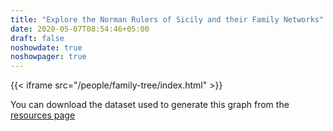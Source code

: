 ```yaml
---
title: "Explore the Norman Rulers of Sicily and their Family Networks"
date: 2020-05-07T08:54:46+05:00
draft: false
noshowdate: true
noshowpager: true
---
```

{{< iframe src="/people/family-tree/index.html" >}}

You can download the dataset used to generate this graph from the [resources page](../resources/download/)